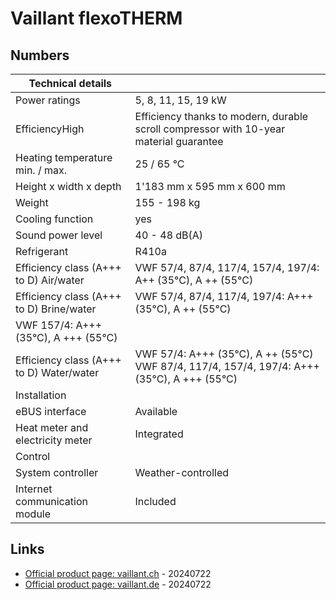 # Vaillant flexoTHERM

## Numbers

| Technical details | |
| --- | --- |
| Power ratings |  5, 8, 11, 15, 19 kW |
| EfficiencyHigh | Efficiency thanks to modern, durable scroll compressor with 10-year material guarantee |
| Heating temperature min. / max. | 25 / 65 °C |
| Height x width x depth | 1'183 mm x 595 mm x 600 mm |
| Weight | 155 - 198 kg |
| Cooling function | yes |
| Sound power level | 40 - 48 dB(A) |
| Refrigerant | R410a |
| Efficiency class (A+++ to D) Air/water | VWF 57/4, 87/4, 117/4, 157/4, 197/4: A++ (35°C), A ++ (55°C) |
| Efficiency class (A+++ to D) Brine/water | VWF 57/4, 87/4, 117/4, 197/4: A+++ (35°C), A ++ (55°C)
VWF 157/4: A+++ (35°C), A +++ (55°C) |
| Efficiency class (A+++ to D) Water/water | VWF 57/4: A+++ (35°C), A ++ (55°C) VWF 87/4, 117/4, 157/4, 197/4: A+++ (35°C), A +++ (55°C) |
| Installation | |
| eBUS interface | Available |
| Heat meter and electricity meter | Integrated |
| Control | |
| System controller | Weather-controlled |
| Internet communication module | Included |

## Links

* [Official product page: vaillant.ch](https://www.vaillant.ch/privatkunden/produkte/warmepumpen-flexotherm-exclusive-vwf-13312.html) - 20240722
* [Official product page: vaillant.de](https://www.vaillant.de/heizung/produkte/warmepumpe-flexotherm-exclusive-286272.html) - 20240722
